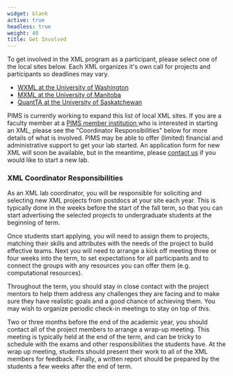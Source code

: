 ```yaml
---
widget: blank
active: true
headless: true
weight: 40
title: Get Involved
---
```


To get involved in the XML program as a participant, please select one of the
local sites below.  Each XML organizes it's own call for projects and
participants so deadlines may vary.

  * [WXML at the University of Washington <i class="fa fa-external-link"></i>](https://wxml.math.washington.edu/)
  * [MXML at the University of
    Manitoba <i class="fa fa-external-link"></i>](https://sites.google.com/view/mxml/home)
  * [QuantTA at the University of
    Saskatchewan <i class="fa fa-external-link"></i>](https://artsandscience.usask.ca/quanta/)


PIMS is currently working to expand this list of local XML sites. If you are a
faculty member at a [PIMS member institution <i class="fa
fa-external-link"></i>](https://www.pims.math.ca/pims-sites) who is interested
in starting an XML, please see the "Coordinator Responsibilities" below for
more details of what is involved. PIMS may be able to offer (limited) financial
and administrative support to get your lab started. An application form for new
XML will soon be available, but in the meantime, please [contact us](#contact)
if you would like to start a new lab.


### XML Coordinator Responsibilities
As an XML lab coordinator, you will be responsible for soliciting and selecting
new XML projects from postdocs at your site each year. This is typically done in
the weeks before the start of the fall term, so that you can start advertising
the selected projects to undergraduate students at the beginning of term.

Once students start applying, you will need to assign them to projects, matching
their skills and attributes with the needs of the project to build effective
teams. Next you will need to arrange a kick off meeting three or four weeks into
the term, to set expectations for all participants and to connect the groups
with any resources you can offer them (e.g. computational resources).

Throughout the term, you should stay in close contact with the project mentors
to help them address any challenges they are facing and to make sure they have
realistic goals and a good chance of achieving them. You may wish to organize
periodic check-in meetings to stay on top of this.

Two or three months before the end of the academic year, you should contact all
of the project members to arrange a wrap-up meeting. This meeting is typically
held at the end of the term, and can be tricky to schedule with the exams and
other responsibilities the students have. At the wrap up meeting, students
should present their work to all of the XML members for feedback. Finally, a
written report should be prepared by the students a few weeks after the end of
term.

